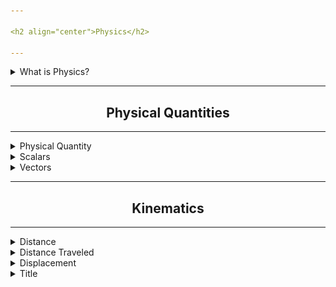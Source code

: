 ```yaml
---

<h2 align="center">Physics</h2>

---
```


<details>
<summary>What is Physics?</summary>
<br>

### Physics

The word **Physics** originates from the Greek word *physikḗ* (Physica), which means nature.  

> **Physics is the natural science that studies matter, its fundamental constituents, its motion, its behaviour through space and time and the related entities of energy and force. The main goal of physics is to understand how the universe behaves.**  

Simply put, it observes nature, represents it mathematically and concludes with the experiment.

<br>

<img style="margin: auto; display: block; border: 2px solid cyan;" src="resources/physics-intro.jpg" alt="physics-intro" width=50%>
</details>

---

<h2 align="center">Physical Quantities</h2>

---

<details>
<summary>Physical Quantity</summary>
<br>

### Physical Quantity

> Physical quantity is a physical property of a phenomenon, body or substance that can be quantified by measurement.  

A physical quantity can be expressed as the combination of a magnitude expressed by a number - usually a real number and a standard unit.

<br>

#### There are two types of physical quantities

<br>

1. Base Quantities

2. Derived Quantities

</details>

<details>
<summary>Scalars</summary>
<br>

### Scalar Quantity

> Physical quantities which have magnitude only and do not depend on direction are called Scalars.

<br>  

- Scalar quantities are usually represented by a real number(magnitude) and a unit with its symbol.
- The Scalars can be compared only when they have same physical dimension(units).
- Operations with scalars such as addition, subtraction, multiplication and division follow the basic rules of elementry algebra.

<br>  

**Mass, speed, distance, volume and temperature are some examples of scalars.**  

</details>

<details>
<summary>Vectors</summary>
<br>

### Vector Quantity

> Physical quantities that possess both magnitude and direction and whose operations obey the axioms of vector space are known as vectors.  

<br>

- Vectors are written in capital letters A, B, C with an arrow above them which represents their  direction.
- The magnitude of vectors are denoted by |A|, |B|, |C| or are simply written in *italic*.

<br>

**Velocity, acceleration, displacement, force and momentum are some examples of vectors.**

</details>

---

<h2 align="center">Kinematics</h2>

---

<details>
<summary>Distance</summary>
<br>

### Distance [s]

> Distance is defined as **the magnitude or amount of space between two points, without any regard to direction. We can define distance as to how much ground an object has covered despite its starting or ending point.**

Note that the distance between two positions is not the same as the distance traveled between them. Distance traveled is the total length of the path traveled between two positions.

Distance is a scalar quantity as it only depends upon the magnitude and not the direction. Distance has no direction and, thus, no sign. For example, the distance a man walks is 2.0 meter. The distance the airplane passenger walks is 4.0 meter.


- Distance is scalar
- Dimension = ""

Distance (d) = √ (x<sub>2</sub> - x<sub>1</sub>)<sup>2</sup> + (y<sub>2</sub> - y<sub>1</sub>)<sup>2</sup>

</details>



<details>
<summary>Distance Traveled</summary>
<br>

### Distance Traveled

> The total length of the path traveled between two positions.

It is important to note that the distance traveled, however, can be greater than the magnitude of the displacement (by magnitude, we mean just the size of the displacement without regard to its direction; that is, just a number with a unit). For example, the professor could pace back and forth many times, perhaps walking a distance of 150 meter during a lecture, yet still end up only 2.0 meter to the right of her starting point. In this case her displacement would be +2.0 meter, the magnitude of her displacement would be 2.0 m, but the distance she traveled would be 150 meter.

</details>

<details>
<summary>Displacement</summary>
<br>

### Displacement

> Displacement is defined to be the change in position of an object in any specific direction.
The shorted distance between two points in a specific direction.

It can be defined mathematically with the following equation:

**Displacement** = **Δx** = **x<sub>f</sub>** - **x<sub>i</sub>**

- <b>Δx</b> is the symbol used to represent displacement
- <b>x<sub>f</sub></b> refers to the value of the final position
- <b>x<sub>i</sub></b> refers to the value of the initial position

<br>

Displacement is a vector. This means it has a direction as well as a magnitude and is represented visually as an arrow that points from the initial position to the final position.

- Displacement is a vector quantity.
- Dimension = ""

</details>












<details>
<summary>Title</summary>
<br>
Something here
</details>
